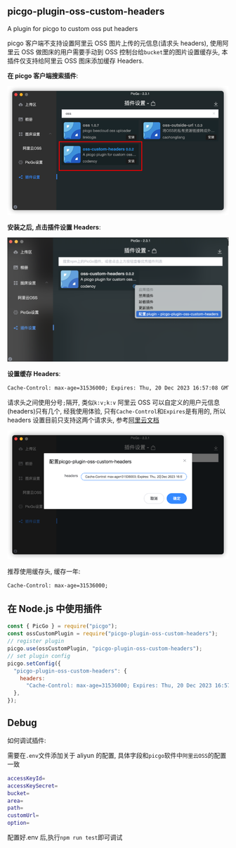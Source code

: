 ## picgo-plugin-oss-custom-headers

A plugin for picgo to custom oss put headers

picgo 客户端不支持设置阿里云 OSS 图片上传的元信息(请求头 headers), 使用阿里云 OSS 做图床的用户需要手动到 OSS 控制台给`bucket`里的图片设置缓存头, 本插件仅支持给阿里云 OSS 图床添加缓存 Headers.

**在 picgo 客户端搜索插件**:

<img width="540px" src="https://raw.githubusercontent.com/codenoy/picgo-plugin-oss-custom-headers/master/img/search.png" alt="插件设置"/>

**安装之后, 点击插件设置 Headers**:

<img width="540px" src="https://raw.githubusercontent.com/codenoy/picgo-plugin-oss-custom-headers/master/img/set.png" alt="插件设置"/>

**设置缓存 Headers**:

```txt
Cache-Control: max-age=31536000; Expires: Thu, 20 Dec 2023 16:57:08 GMT
```

请求头之间使用分号`;`隔开, 类似`k:v;k:v`
阿里云 OSS 可以自定义的用户元信息(headers)只有几个, 经我使用体验, 只有`Cache-Control`和`Expires`是有用的, 所以 headers 设置目前只支持这两个请求头, 参考[阿里云文档](https://help.aliyun.com/zh/oss/user-guide/manage-object-metadata-10)

<img width="540px" src="https://raw.githubusercontent.com/codenoy/picgo-plugin-oss-custom-headers/master/img/content.png" alt="设置缓存Headers"/>

推荐使用缓存头, 缓存一年:

```
Cache-Control: max-age=31536000;
```

## 在 Node.js 中使用插件

```js
const { PicGo } = require("picgo");
const ossCustomPlugin = require("picgo-plugin-oss-custom-headers");
// register plugin
picgo.use(ossCustomPlugin, "picgo-plugin-oss-custom-headers");
// set plugin config
picgo.setConfig({
  "picgo-plugin-oss-custom-headers": {
    headers:
      "Cache-Control: max-age=31536000; Expires: Thu, 20 Dec 2023 16:57:08 GMT",
  },
});
```

## Debug

如何调试插件:

需要在`.env`文件添加关于 aliyun 的配置, 具体字段和`picgo`软件中`阿里云OSS`的配置一致

```sh
accessKeyId=
accessKeySecret=
bucket=
area=
path=
customUrl=
option=
```

配置好.env 后,执行`npm run test`即可调试
